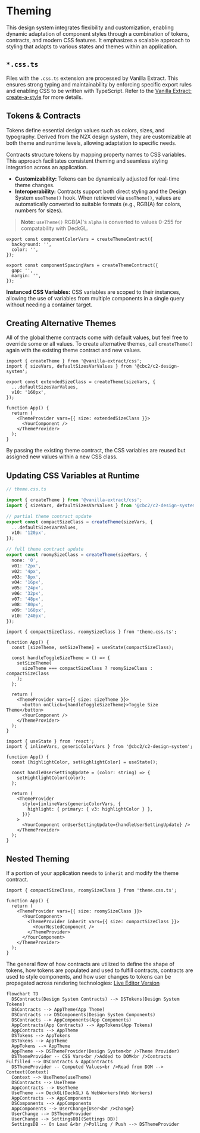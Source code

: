 <!-- Copyright 2025 Hypergiant Galactic Systems Inc. All rights reserved.
This file is licensed to you under the Apache License, Version 2.0 (the "License");
you may not use this file except in compliance with the License. You may obtain a copy
of the License at https://www.apache.org/licenses/LICENSE-2.0
Unless required by applicable law or agreed to in writing, software distributed under
the License is distributed on an "AS IS" BASIS, WITHOUT WARRANTIES OR REPRESENTATIONS
OF ANY KIND, either express or implied. See the License for the specific language
governing permissions and limitations under the License. -->

# Theming

This design system integrates flexibility and customization, enabling dynamic adaptation of component styles through a combination of tokens, contracts, and modern CSS features. It emphasizes a scalable approach to styling that adapts to various states and themes within an application.

## `*.css.ts`

Files with the `.css.ts` extension are processed by Vanilla Extract. This ensures strong typing and maintainability by enforcing specific export rules and enabling CSS to be written with TypeScript. Refer to the [Vanilla Extract: create-a-style](https://vanilla-extract.style/documentation/getting-started/#create-a-style) for more details.

## Tokens & Contracts

Tokens define essential design values such as colors, sizes, and typography. Derived from the N2X design system, they are customizable at both theme and runtime levels, allowing adaptation to specific needs.

Contracts structure tokens by mapping property names to CSS variables. This approach facilitates consistent theming and seamless styling integration across an application.

- **Customizability:** Tokens can be dynamically adjusted for real-time theme changes.
- **Interoperability:** Contracts support both direct styling and the Design System `useTheme()` hook. When retrieved via `useTheme()`, values are automatically converted to suitable formats (e.g., RGB(A) for colors, numbers for sizes).

> **Note:** `useTheme()` RGB(A)'s `alpha` is converted to values 0-255 for compatability with DeckGL.

```tsx
export const componentColorVars = createThemeContract({
  background: '',
  color: '',
});

export const componentSpacingVars = createThemeContract({
  gap: '',
  margin: '',
});
```

**Instanced CSS Variables:** CSS variables are scoped to their instances, allowing the use of variables from multiple components in a single query without needing a container target.

## Creating Alternative Themes

All of the global theme contracts come with default values, but feel free to override some or all values. To create alternative themes, call `createTheme()` again with the existing theme contract and new values.

```tsx
import { createTheme } from '@vanilla-extract/css';
import { sizeVars, defaultSizesVarValues } from '@cbc2/c2-design-system';

export const extendedSizeClass = createTheme(sizeVars, {
  ...defaultSizesVarValues,
  v10: '160px',
});
```

```tsx
function App() {
  return (
    <ThemeProvider vars={{ size: extendedSizeClass }}>
      <YourComponent />
    </ThemeProvider>
  );
}
```

By passing the existing theme contract, the CSS variables are reused but assigned new values within a new CSS class.

## Updating CSS Variables at Runtime

```ts
// theme.css.ts

import { createTheme } from '@vanilla-extract/css';
import { sizeVars, defaultSizesVarValues } from '@cbc2/c2-design-system';

// partial theme contract update
export const compactSizeClass = createTheme(sizeVars, {
  ...defaultSizesVarValues,
  v10: '120px',
});

// full theme contract update
export const roomySizeClass = createTheme(sizeVars, {
  none: '0',
  v01: '2px',
  v02: '4px',
  v03: '8px',
  v04: '16px',
  v05: '24px',
  v06: '32px',
  v07: '48px',
  v08: '80px',
  v09: '160px',
  v10: '240px',
});
```

```tsx
import { compactSizeClass, roomySizeClass } from 'theme.css.ts';

function App() {
  const [sizeTheme, setSizeTheme] = useState(compactSizeClass);

  const handleToggleSizeTheme = () => {
    setSizeTheme(
      sizeTheme === compactSizeClass ? roomySizeClass : compactSizeClass
    );
  };

  return (
    <ThemeProvider vars={{ size: sizeTheme }}>
      <button onClick={handleToggleSizeTheme}>Toggle Size Theme</button>
      <YourComponent />
    </ThemeProvider>
  );
}
```

```tsx
import { useState } from 'react';
import { inlineVars, genericColorVars } from '@cbc2/c2-design-system';

function App() {
  const [highlightColor, setHighlightColor] = useState();

  const handleUserSettingUpdate = (color: string) => {
    setHightlightColor(color);
  };

  return (
    <ThemeProvider
      style={inlineVars(genericColorVars, {
        highlight: { primary: { v3: highlightColor } },
      })}
    >
      <YourComponent onUserSettingUpdate={handleUserSettingUpdate} />
    </ThemeProvider>
  );
}
```

## Nested Theming

If a portion of your application needs to `inherit` and modify the theme contract.

```tsx
import { compactSizeClass, roomySizeClass } from 'theme.css.ts';

function App() {
  return (
    <ThemeProvider vars={{ size: roomySizeClass }}>
      <YourComponent>
        <ThemeProvider inherit vars={{ size: compactSizeClass }}>
          <YourNestedComponent />
        </ThemeProvider>
      </YourComponent>
    </ThemeProvider>
  );
}
```

The general flow of how contracts are utilized to define the shape of tokens, how tokens are populated and used to fulfill contracts, contracts are used to style components, and how user changes to tokens can be propagated across rendering technologies: [Live Editor Version](https://mermaid.live/edit#pako:eNp1VF1vmzAU_SuWHyoikTQQaBM0VWqDtpdOjUbWSmv64IYbQAEbGbM1jfLfZ2PchIg8-fiec78t7_GaxYADvMnZv3VKuEDLcEURCqM5o4KTtaisEKosoSjaVQIK9GUfoOHwTgqXbAv0XKWNg7NQjcd9WS5TKMCSADWoV6buRcko0J4SDHEpwYmrynLm0AhMd5rv9KQq1E01JR5bOXXs9KLL0MpuiF7GuHypehmFzYwVXnD2N4uBd6fx7Z2j6zstNop2LB0vGQnNowg9E15pn_s4hhgJhsKnn9pybO57nW-yPJe82YVhrjpTuJRIDrwW0vuZ5DW0-X4BidGGs0IlbOKqMPAhrPZsym5xw_-uQD-VugW9-zaq3g2dkgbrnmC9_fFo6WMg23qB9xfGt8ArS0LU4ot7P74pU5O59ys6BlMan6eEJrBXsF1BYzi05bZ83yvoUUQgREaTKnx4tQxG4cPgTWmPpFrQE0WPTK7jSmddsDyXJLpGi7pK-9JhGxfAC5LF8rfYq4ArLJrB4kDCmPDtCq_oQepILVi0o2scCF6DjesyJgLCjCScFDjYkLyS1pLQP4x17jjY4w8cDCczf-Q44xvXuZ35_sxxbbzDgeeMJo7veu7NxJu6vjc92PizieCOxrOx73muO7md-t547NmYszpJ2-CH_8akn8M)

```mermaid
flowchart TD
  DSContracts(Design System Contracts) --> DSTokens(Design System Tokens)
  DSContracts --> AppTheme(App Theme)
  DSContracts --> DSComponents(Design System Components)
  DSContracts --> AppComponents(App Components)
  AppContracts(App Contracts) --> AppTokens(App Tokens)
  AppContracts --> AppTheme
  DSTokens --> AppTokens
  DSTokens --> AppTheme
  AppTokens --> AppTheme
  AppTheme --> DSThemeProvider(Design System<br />Theme Provider)
  DSThemeProvider -- CSS Vars<br />Added to DOM<br />Contracts Fulfilled --> DSContracts & AppContracts
  DSThemeProvider -- Computed Values<br />Read from DOM --> Context(Context)
  Context --> UseTheme(useTheme)
  DSContracts --> UseTheme
  AppContracts --> UseTheme
  UseTheme --> DeckGL(DeckGL) & WebWorkers(Web Workers)
  AppContracts --> AppComponents
  DSComponents --> AppComponents
  AppComponents --> UserChange{User<br />Change}
  UserChange --> DSThemeProvider
  UserChange --> SettingsDB[(Settings DB)]
  SettingsDB -- On Load &<br />Polling / Push --> DSThemeProvider
```
